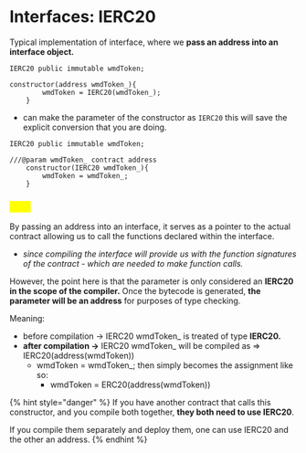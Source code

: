 # Interfaces: IERC20

Typical implementation of interface, where we **pass an address into an interface object.**

```solidity
IERC20 public immutable wmdToken;    

constructor(address wmdToken_){
        wmdToken = IERC20(wmdToken_);
    }
```

* can make the parameter of the constructor as `IERC20` this will save the explicit conversion that you are doing.

```solidity
IERC20 public immutable wmdToken;    

///@param wmdToken_ contract address
    constructor(IERC20 wmdToken_){
        wmdToken = wmdToken_;
    }
```

### <mark style="color:yellow;">Why</mark>

By passing an address into an interface, it serves as a pointer to the actual contract allowing us to call the functions declared within the interface.

* _since compiling the interface will provide us with the function signatures of the contract -  which are needed to make function calls._

However, the point here is that the parameter is only considered an **IERC20 in the scope of the compiler.** Once the bytecode is generated, **the parameter will be an address** for purposes of type checking.

Meaning:

* before compilation -> IERC20 wmdToken\_ is treated of type **IERC20.**
* **after compilation ->** IERC20 wmdToken\_ will be compiled as => IERC20(address(wmdToken))
  * wmdToken = wmdToken\_; then simply becomes the assignment like so:
    * wmdToken = ERC20(address(wmdToken))

{% hint style="danger" %}
If you have another contract that calls this constructor, and you compile both together, **they both need to use IERC20**.&#x20;

If you compile them separately and deploy them, one can use IERC20 and the other an address.
{% endhint %}
